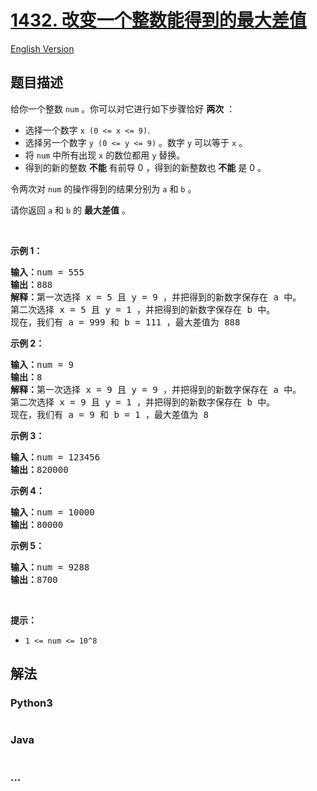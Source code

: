 # [1432. 改变一个整数能得到的最大差值](https://leetcode-cn.com/problems/max-difference-you-can-get-from-changing-an-integer)

[English Version](/solution/1400-1499/1432.Max%20Difference%20You%20Can%20Get%20From%20Changing%20an%20Integer/README_EN.md)

## 题目描述

<!-- 这里写题目描述 -->

<p>给你一个整数&nbsp;<code>num</code>&nbsp;。你可以对它进行如下步骤恰好 <strong>两次</strong>&nbsp;：</p>

<ul>
	<li>选择一个数字&nbsp;<code>x (0&nbsp;&lt;= x &lt;= 9)</code>.</li>
	<li>选择另一个数字&nbsp;<code>y (0&nbsp;&lt;= y &lt;= 9)</code>&nbsp;。数字&nbsp;<code>y</code>&nbsp;可以等于&nbsp;<code>x</code>&nbsp;。</li>
	<li>将 <code>num</code>&nbsp;中所有出现 <code>x</code>&nbsp;的数位都用 <code>y</code>&nbsp;替换。</li>
	<li>得到的新的整数 <strong>不能</strong>&nbsp;有前导 0 ，得到的新整数也 <strong>不能</strong>&nbsp;是 0&nbsp;。</li>
</ul>

<p>令两次对 <code>num</code>&nbsp;的操作得到的结果分别为&nbsp;<code>a</code>&nbsp;和&nbsp;<code>b</code>&nbsp;。</p>

<p>请你返回&nbsp;<code>a</code> 和&nbsp;<code>b</code>&nbsp;的 <strong>最大差值</strong> 。</p>

<p>&nbsp;</p>

<p><strong>示例 1：</strong></p>

<pre><strong>输入：</strong>num = 555
<strong>输出：</strong>888
<strong>解释：</strong>第一次选择 x = 5 且 y = 9 ，并把得到的新数字保存在 a 中。
第二次选择 x = 5 且 y = 1 ，并把得到的新数字保存在 b 中。
现在，我们有 a = 999 和 b = 111 ，最大差值为 888
</pre>

<p><strong>示例 2：</strong></p>

<pre><strong>输入：</strong>num = 9
<strong>输出：</strong>8
<strong>解释：</strong>第一次选择 x = 9 且 y = 9 ，并把得到的新数字保存在 a 中。
第二次选择 x = 9 且 y = 1 ，并把得到的新数字保存在 b 中。
现在，我们有 a = 9 和 b = 1 ，最大差值为 8
</pre>

<p><strong>示例 3：</strong></p>

<pre><strong>输入：</strong>num = 123456
<strong>输出：</strong>820000
</pre>

<p><strong>示例 4：</strong></p>

<pre><strong>输入：</strong>num = 10000
<strong>输出：</strong>80000
</pre>

<p><strong>示例 5：</strong></p>

<pre><strong>输入：</strong>num = 9288
<strong>输出：</strong>8700
</pre>

<p>&nbsp;</p>

<p><strong>提示：</strong></p>

<ul>
	<li><code>1 &lt;= num &lt;= 10^8</code></li>
</ul>


## 解法

<!-- 这里可写通用的实现逻辑 -->

<!-- tabs:start -->

### **Python3**

<!-- 这里可写当前语言的特殊实现逻辑 -->

```python

```

### **Java**

<!-- 这里可写当前语言的特殊实现逻辑 -->

```java

```

### **...**

```

```

<!-- tabs:end -->
